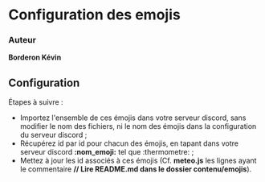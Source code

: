 # Configuration des emojis

### Auteur 

**Borderon Kévin**

## Configuration

Étapes à suivre :
- Importez l'ensemble de ces émojis dans votre serveur discord, sans modifier le nom des fichiers, ni le nom des émojis dans la configuration du serveur discord ; 
- Récupérez id par id pour chacun des émojis, en tapant dans votre serveur discord **\:nom_emoji:** tel que \:thermometre: ;
- Mettez à jour les id associés à ces émojis (Cf. **meteo.js** les lignes ayant le commentaire **// Lire README.md dans le dossier contenu/emojis**).
